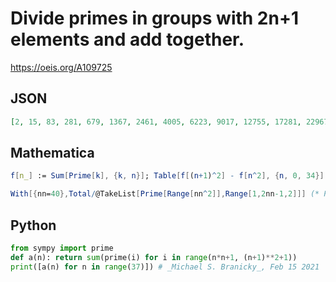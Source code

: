 # Divide primes in groups with 2n\+1 elements and add together\.
https://oeis.org/A109725
## JSON
```JSON
[2, 15, 83, 281, 679, 1367, 2461, 4005, 6223, 9017, 12755, 17281, 22967, 29597, 37793, 47229, 57993, 70957, 85343, 101777, 119469, 141079, 163313, 188201, 216203, 247203, 280897, 316551, 355905, 398825, 445509, 494953, 549737, 605711, 665185, 730353, 801481]
```
## Mathematica
```Mathematica
f[n_] := Sum[Prime[k], {k, n}]; Table[f[(n+1)^2] - f[n^2], {n, 0, 34}]
```
```Mathematica
With[{nn=40},Total/@TakeList[Prime[Range[nn^2]],Range[1,2nn-1,2]]] (* Requires Mathematica version 11 or later *) (* _Harvey P. Dale_, Jan 05 2019 *)
```
## Python
```Python
from sympy import prime
def a(n): return sum(prime(i) for i in range(n*n+1, (n+1)**2+1))
print([a(n) for n in range(37)]) # _Michael S. Branicky_, Feb 15 2021
```
